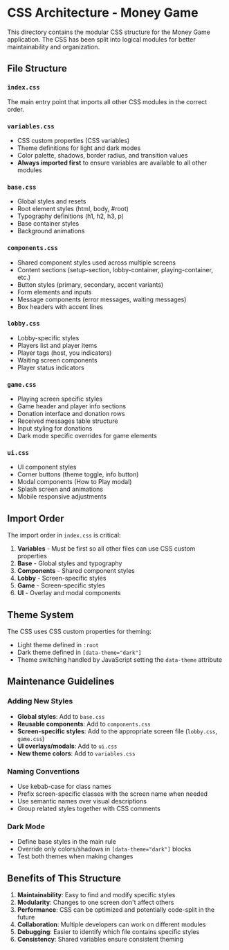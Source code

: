 # CSS Architecture - Money Game

This directory contains the modular CSS structure for the Money Game application. The CSS has been split into logical modules for better maintainability and organization.

## File Structure

### `index.css`

The main entry point that imports all other CSS modules in the correct order.

### `variables.css`

- CSS custom properties (CSS variables)
- Theme definitions for light and dark modes
- Color palette, shadows, border radius, and transition values
- **Always imported first** to ensure variables are available to all other modules

### `base.css`

- Global styles and resets
- Root element styles (html, body, #root)
- Typography definitions (h1, h2, h3, p)
- Base container styles
- Background animations

### `components.css`

- Shared component styles used across multiple screens
- Content sections (setup-section, lobby-container, playing-container, etc.)
- Button styles (primary, secondary, accent variants)
- Form elements and inputs
- Message components (error messages, waiting messages)
- Box headers with accent lines

### `lobby.css`

- Lobby-specific styles
- Players list and player items
- Player tags (host, you indicators)
- Waiting screen components
- Player status indicators

### `game.css`

- Playing screen specific styles
- Game header and player info sections
- Donation interface and donation rows
- Received messages table structure
- Input styling for donations
- Dark mode specific overrides for game elements

### `ui.css`

- UI component styles
- Corner buttons (theme toggle, info button)
- Modal components (How to Play modal)
- Splash screen and animations
- Mobile responsive adjustments

## Import Order

The import order in `index.css` is critical:

1. **Variables** - Must be first so all other files can use CSS custom properties
2. **Base** - Global styles and typography
3. **Components** - Shared component styles
4. **Lobby** - Screen-specific styles
5. **Game** - Screen-specific styles
6. **UI** - Overlay and modal components

## Theme System

The CSS uses CSS custom properties for theming:

- Light theme defined in `:root`
- Dark theme defined in `[data-theme="dark"]`
- Theme switching handled by JavaScript setting the `data-theme` attribute

## Maintenance Guidelines

### Adding New Styles

- **Global styles**: Add to `base.css`
- **Reusable components**: Add to `components.css`
- **Screen-specific styles**: Add to the appropriate screen file (`lobby.css`, `game.css`)
- **UI overlays/modals**: Add to `ui.css`
- **New theme colors**: Add to `variables.css`

### Naming Conventions

- Use kebab-case for class names
- Prefix screen-specific classes with the screen name when needed
- Use semantic names over visual descriptions
- Group related styles together with CSS comments

### Dark Mode

- Define base styles in the main rule
- Override only colors/shadows in `[data-theme="dark"]` blocks
- Test both themes when making changes

## Benefits of This Structure

1. **Maintainability**: Easy to find and modify specific styles
2. **Modularity**: Changes to one screen don't affect others
3. **Performance**: CSS can be optimized and potentially code-split in the future
4. **Collaboration**: Multiple developers can work on different modules
5. **Debugging**: Easier to identify which file contains specific styles
6. **Consistency**: Shared variables ensure consistent theming

